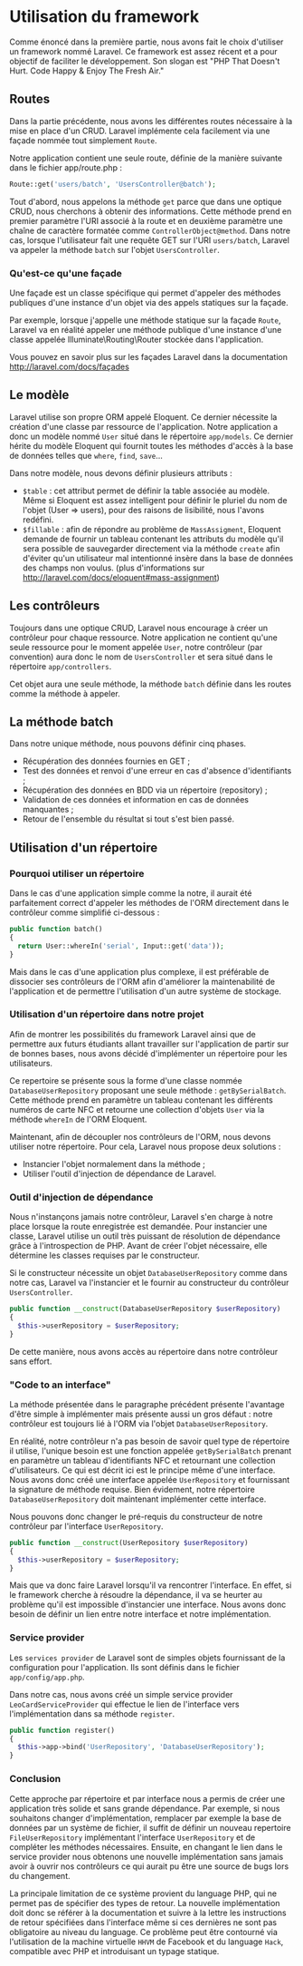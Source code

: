 # Utilisation du framework

Comme énoncé dans la première partie, nous avons fait le choix d'utiliser un framework nommé Laravel. Ce framework est assez récent et a pour objectif de faciliter le développement. Son slogan est "PHP That Doesn't Hurt. Code Happy & Enjoy The Fresh Air."

## Routes

Dans la partie précédente, nous avons les différentes routes nécessaire à la mise en place d'un CRUD. Laravel implémente cela facilement via une façade nommée tout simplement `Route`.

Notre application contient une seule route, définie de la manière suivante dans le fichier app/route.php :
```php
Route::get('users/batch', 'UsersController@batch');
```

Tout d'abord, nous appelons la méthode `get` parce que dans une optique CRUD, nous cherchons à obtenir des informations. Cette méthode prend en premier paramètre l'URI associé à la route et en deuxième paramètre une chaîne de caractère  formatée comme `ControllerObject@method`. Dans notre cas, lorsque l'utilisateur fait une requête GET sur l'URI `users/batch`, Laravel va appeler la méthode `batch` sur l'objet `UsersController`.

### Qu'est-ce qu'une façade

Une façade est un classe spécifique qui permet d'appeler des méthodes publiques d'une instance d'un objet via des appels statiques sur la façade.

Par exemple, lorsque j'appelle une méthode statique sur la façade `Route`, Laravel va en réalité appeler une méthode publique d'une instance d'une classe appelée Illuminate\Routing\Router stockée dans l'application.

Vous pouvez en savoir plus sur les façades Laravel dans la documentation http://laravel.com/docs/façades

## Le modèle

Laravel utilise son propre ORM appelé Eloquent. Ce dernier nécessite la création d'une classe par ressource de l'application. Notre application a donc un modèle nommé `User` situé dans le répertoire `app/models`. Ce dernier hérite du modèle Eloquent qui fournit toutes les méthodes d'accès à la base de données telles que `where`, `find`, `save`...

Dans notre modèle, nous devons définir plusieurs attributs :
   * `$table` : cet attribut permet de définir la table associée au modèle. Même si Eloquent est assez intelligent pour définir le pluriel du nom de l'objet (User => users), pour des raisons de lisibilité, nous l'avons redéfini.
   * `$fillable` : afin de répondre au problème de `MassAssigment`, Eloquent demande de fournir un tableau contenant les attributs du modèle qu'il sera possible de sauvegarder directement via la méthode `create` afin d'éviter qu'un utilisateur mal intentionné insère dans la base de données des champs non voulus. (plus d'informations sur http://laravel.com/docs/eloquent#mass-assignment)

## Les contrôleurs

Toujours dans une optique CRUD, Laravel nous encourage à créer un contrôleur pour chaque ressource. Notre application ne contient qu'une seule ressource pour le moment appelée `User`, notre contrôleur (par convention) aura donc le nom de `UsersController` et sera situé dans le répertoire `app/controllers`.

Cet objet aura une seule méthode, la méthode `batch` définie dans les routes comme la méthode à appeler.

## La méthode batch

Dans notre unique méthode, nous pouvons définir cinq phases.
  * Récupération des données fournies en GET ;
  * Test des données et renvoi d'une erreur en cas d'absence d'identifiants ;
  * Récupération des données en BDD via un répertoire (repository) ;
  * Validation de ces données et information en cas de données manquantes ;
  * Retour de l'ensemble du résultat si tout s'est bien passé.

## Utilisation d'un répertoire

### Pourquoi utiliser un répertoire

Dans le cas d'une application simple comme la notre, il aurait été parfaitement correct d'appeler les méthodes de l'ORM directement dans le contrôleur comme simplifié ci-dessous :
```php
public function batch()
{
  return User::whereIn('serial', Input::get('data'));
}
```

Mais dans le cas d'une application plus complexe, il est préférable de dissocier ses contrôleurs de l'ORM afin d'améliorer la maintenabilité de l'application et de permettre l'utilisation d'un autre système de stockage.

### Utilisation d'un répertoire dans notre projet

Afin de montrer les possibilités du framework Laravel ainsi que de permettre aux futurs étudiants allant travailler sur l'application de partir sur de bonnes bases, nous avons décidé d'implémenter un répertoire pour les utilisateurs.

Ce repertoire se présente sous la forme d'une classe nommée `DatabaseUserRepository` proposant une seule méthode : `getBySerialBatch`. Cette méthode prend en paramètre un tableau contenant les différents numéros de carte NFC et retourne une collection d'objets `User` via la méthode `whereIn` de l'ORM Eloquent.

Maintenant, afin de découpler nos contrôleurs de l'ORM, nous devons utiliser notre répertoire. Pour cela, Laravel nous propose deux solutions :
  * Instancier l'objet normalement dans la méthode ;
  * Utiliser l'outil d'injection de dépendance de Laravel.

### Outil d'injection de dépendance

Nous n'instançons jamais notre contrôleur, Laravel s'en charge à notre place lorsque la route enregistrée est demandée. Pour instancier une classe, Laravel utilise un outil très puissant de résolution de dépendance grâce à l'introspection de PHP. Avant de créer l'objet nécessaire, elle détermine les classes requises par le constructeur.

Si le constructeur nécessite un objet `DatabaseUserRepository` comme dans notre cas, Laravel va l'instancier et le fournir au constructeur du contrôleur `UsersController`.
```php
public function __construct(DatabaseUserRepository $userRepository)
{
  $this->userRepository = $userRepository;
}
```

De cette manière, nous avons accès au répertoire dans notre contrôleur sans effort.

### "Code to an interface"

La méthode présentée dans le paragraphe précédent présente l'avantage d'être simple à implémenter mais présente aussi un gros défaut : notre contrôleur est toujours lié à l'ORM via l'objet `DatabaseUserRepository`.

En réalité, notre contrôleur n'a pas besoin de savoir quel type de répertoire il utilise, l'unique besoin est une fonction appelée `getBySerialBatch` prenant en paramètre un tableau d'identifiants NFC et retournant une collection d'utilisateurs. Ce qui est décrit ici est le principe même d'une interface. Nous avons donc créé une interface appelée `UserRepository` et fournissant la signature de méthode requise. Bien évidement, notre répertoire `DatabaseUserRepository` doit maintenant implémenter cette interface.

Nous pouvons donc changer le pré-requis du constructeur de notre contrôleur par l'interface `UserRepository`.
```php
public function __construct(UserRepository $userRepository)
{
  $this->userRepository = $userRepository;
}
```

Mais que va donc faire Laravel lorsqu'il va rencontrer l'interface. En effet, si le framework cherche à résoudre la dépendance, il va se heurter au problème qu'il est impossible d'instancier une interface. Nous avons donc besoin de définir un lien entre notre interface et notre implémentation.

### Service provider

Les `services provider` de Laravel sont de simples objets fournissant de la configuration pour l'application. Ils sont définis dans le fichier `app/config/app.php`.

Dans notre cas, nous avons créé un simple service provider `LeoCardServiceProvider` qui effectue le lien de l'interface vers l'implémentation dans sa méthode `register`.
```php
public function register()
{
  $this->app->bind('UserRepository', 'DatabaseUserRepository');
}
```

### Conclusion

Cette approche par répertoire et par interface nous a permis de créer une application très solide et sans grande dépendance. Par exemple, si nous souhaitons changer d'implémentation, remplacer par exemple la base de données par un système de fichier, il suffit de définir un nouveau repertoire `FileUserRepository` implémentant l'interface `UserRepository` et de compléter les méthodes nécessaires. Ensuite, en changant le lien dans le service provider nous obtenons une nouvelle implémentation sans jamais avoir à ouvrir nos contrôleurs ce qui aurait pu être une source de bugs lors du changement.

La principale limitation de ce système provient du language PHP, qui ne permet pas de spécifier des types de retour. La nouvelle implémentation doit donc se référer à la documentation et suivre à la lettre les instructions de retour spécifiées dans l'interface même si ces dernières ne sont pas obligatoire au niveau du language. Ce problème peut être contourné via l'utilisation de la machine virtuelle `HHVM` de Facebook et du language `Hack`, compatible avec PHP et introduisant un typage statique.
